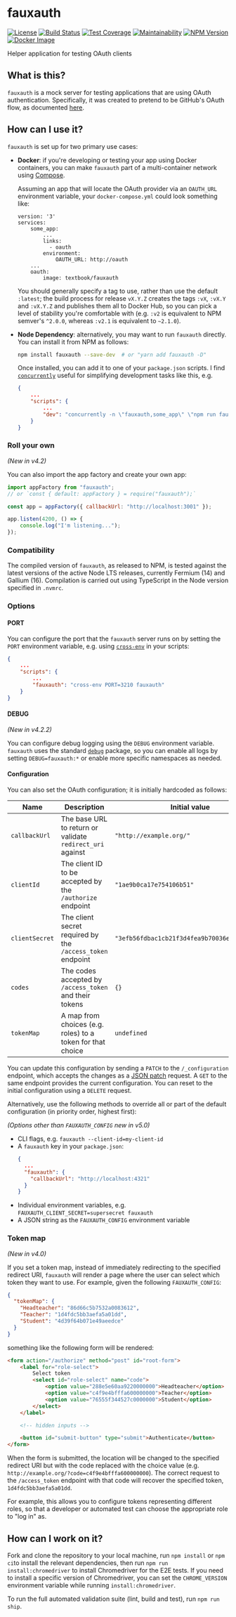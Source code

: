 # fauxauth

[![License](https://img.shields.io/github/license/textbook/fauxauth.svg)](https://github.com/textbook/fauxauth/blob/main/LICENSE)
[![Build Status](https://circleci.com/gh/textbook/fauxauth.svg?style=shield)](https://circleci.com/gh/textbook/fauxauth)
[![Test Coverage](https://api.codeclimate.com/v1/badges/ec914e9fdeba3ccb3e0b/test_coverage)](https://codeclimate.com/github/textbook/fauxauth/test_coverage)
[![Maintainability](https://api.codeclimate.com/v1/badges/ec914e9fdeba3ccb3e0b/maintainability)](https://codeclimate.com/github/textbook/fauxauth/maintainability)
[![NPM Version](https://img.shields.io/npm/v/fauxauth.svg)](https://www.npmjs.com/package/fauxauth)
[![Docker Image](https://img.shields.io/docker/image-size/textbook/fauxauth?sort=semver)](https://hub.docker.com/r/textbook/fauxauth/)

Helper application for testing OAuth clients

## What is this?

`fauxauth` is a mock server for testing applications that are using OAuth
authentication. Specifically, it was created to pretend to be GitHub's OAuth
flow, as documented [here][4].

## How can I use it?

`fauxauth` is set up for two primary use cases:

- **Docker**: if you're developing or testing your app using Docker containers,
  you can make `fauxauth` part of a multi-container network using [Compose][1].

  Assuming an app that will locate the OAuth provider via an `OAUTH_URL`
  environment variable, your `docker-compose.yml` could look something like:

  ```
  version: '3'
  services:
      some_app:
          ...
          links:
            - oauth
          environment:
              OAUTH_URL: http://oauth
      ...
      oauth:
          image: textbook/fauxauth
  ```

  You should generally specify a tag to use, rather than use the default
  `:latest`; the build process for release `vX.Y.Z` creates the tags `:vX`,
  `:vX.Y` and `:vX.Y.Z` and publishes them all to Docker Hub, so you can pick
  a level of stability you're comfortable with (e.g. `:v2` is equivalent to
  NPM semver's `^2.0.0`, whereas `:v2.1` is equivalent to `~2.1.0`).

- **Node Dependency**: alternatively, you may want to run `fauxauth` directly.
  You can install it from NPM as follows:

  ```bash
  npm install fauxauth --save-dev  # or "yarn add fauxauth -D"
  ```

  Once installed, you can add it to one of your `package.json` scripts. I find
  [`concurrently`][2] useful for simplifying development tasks like this, e.g.

  ```json
  {
      ...
      "scripts": {
          ...
          "dev": "concurrently -n \"fauxauth,some_app\" \"npm run fauxauth\" \"npm start\""
      }
  }
  ```

### Roll your own

_(New in v4.2)_

You can also import the app factory and create your own app:

```js
import appFactory from "fauxauth";
// or `const { default: appFactory } = require("fauxauth");`

const app = appFactory({ callbackUrl: "http://localhost:3001" });

app.listen(4200, () => {
	console.log("I'm listening...");
});
```

### Compatibility

The compiled version of `fauxauth`, as released to NPM, is tested against the
latest versions of the active Node LTS releases, currently Fermium (14) and
Gallium (16). Compilation is carried out using TypeScript in the Node version
specified in `.nvmrc`.

### Options

#### PORT
You can configure the port that the `fauxauth` server runs on by setting the
`PORT` environment variable, e.g. using [`cross-env`][3] in your scripts:

```json
{
    ...
    "scripts": {
        ...
        "fauxauth": "cross-env PORT=3210 fauxauth"
    }
}
```

#### DEBUG

_(New in v4.2.2)_

You can configure debug logging using the `DEBUG` environment variable.
`fauxauth` uses the standard [`debug`][6] package, so you can enable all logs
by setting `DEBUG=fauxauth:*` or enable more specific namespaces as needed.

#### Configuration

You can also set the OAuth configuration; it is initially hardcoded as follows:

| Name           | Description                                                | Initial value                                |
| -------------- | ---------------------------------------------------------- | -------------------------------------------- |
| `callbackUrl`  | The base URL to return or validate `redirect_uri` against  | `"http://example.org/"`                      |
| `clientId`     | The client ID to be accepted by the `/authorize` endpoint  | `"1ae9b0ca17e754106b51"`                     |
| `clientSecret` | The client secret required by the `/access_token` endpoint | `"3efb56fdbac1cb21f3d4fea9b70036e04a34d068"` |
| `codes`        | The codes accepted by `/access_token` and their tokens     | `{}`                                         |
| `tokenMap`     | A map from choices (e.g. roles) to a token for that choice | `undefined`                                  |

You can update this configuration by sending a `PATCH` to the `/_configuration`
endpoint, which accepts the changes as a [JSON patch][5] request. A `GET` to the
same endpoint provides the current configuration. You can reset to the initial
configuration using a `DELETE` request.

Alternatively, use the following methods to override all or part of the default
configuration (in priority order, highest first):

_(Options other than `FAUXAUTH_CONFIG` new in v5.0)_

- CLI flags, e.g. `fauxauth --client-id=my-client-id`
- A `fauxauth` key in your `package.json`:
    ```json
    {
      ...
      "fauxauth": {
        "callbackUrl": "http://localhost:4321"
      }
    }
    ```
- Individual environment variables, e.g. `FAUXAUTH_CLIENT_SECRET=supersecret fauxauth`
- A JSON string as the `FAUXAUTH_CONFIG` environment variable

### Token map

_(New in v4.0)_

If you set a token map, instead of immediately redirecting to the specified
redirect URI, `fauxauth` will render a page where the user can select which
token they want to use. For example, given the following `FAUXAUTH_CONFIG`:

```json
{
  "tokenMap": {
    "Headteacher": "86d66c5b7532a0083612",
    "Teacher": "1d4fdc5bb3aefa5a01dd",
    "Student": "4d39f64b071e49aeedce"
  }
}
```

something like the following form will be rendered:

```html
<form action="/authorize" method="post" id="root-form">
    <label for="role-select">
        Select token
        <select id="role-select" name="code">
            <option value="288e5e60aa9220000000">Headteacher</option>
            <option value="c4f9e4bfffa600000000">Teacher</option>
            <option value="76555f344527c0000000">Student</option>
        </select>
    </label>

    <!-- hidden inputs -->

    <button id="submit-button" type="submit">Authenticate</button>
</form>
```

When the form is submitted, the location will be changed to the specified
redirect URI but with the code replaced with the choice value (e.g.
`http://example.org/?code=c4f9e4bfffa600000000`). The correct request to the
`/access_token` endpoint with that code will recover the specified token,
`1d4fdc5bb3aefa5a01dd`.

For example, this allows you to configure tokens representing different roles,
so that a developer or automated test can choose the appropriate role to "log
in" as.

## How can I work on it?

Fork and clone the repository to your local machine, run `npm install` or
`npm ci`to install the relevant dependencies, then run `npm run
install:chromedriver` to install Chromedriver for the E2E tests. If you need
to install a specific version of Chromedriver, you can set the
`CHROME_VERSION` environment variable while running `install:chromedriver`.

To run the full automated validation suite (lint, build and test), run `npm
run ship`.

[1]: https://docs.docker.com/compose/
[2]: https://www.npmjs.com/package/concurrently
[3]: https://www.npmjs.com/package/cross-env
[4]:
  https://developer.github.com/apps/building-oauth-apps/authorizing-oauth-apps/#web-application-flow
[5]: http://jsonpatch.com/
[6]: https://www.npmjs.com/package/debug
